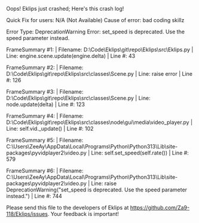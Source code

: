 Oops! Eklips just crashed;
Here's this crash log!

Quick Fix for users: N/A (Not Available)
Cause of error: bad coding skillz

Error Type: DeprecationWarning
Error: set_speed is deprecated. Use the speed parameter instead.

FrameSummary #1:
  | Filename: D:\Code\Eklips\git\repo\Eklips\src\Eklips.py
  | Line: engine.scene.update(engine.delta)
  | Line #: 43

FrameSummary #2:
  | Filename: D:\Code\Eklips\git\repo\Eklips\src\classes\Scene.py
  | Line: raise error
  | Line #: 126

FrameSummary #3:
  | Filename: D:\Code\Eklips\git\repo\Eklips\src\classes\Scene.py
  | Line: node.update(delta)
  | Line #: 123

FrameSummary #4:
  | Filename: D:\Code\Eklips\git\repo\Eklips\src\classes\node\gui\media\video_player.py
  | Line: self.vid._update()
  | Line #: 102

FrameSummary #5:
  | Filename: C:\Users\ZeeAy\AppData\Local\Programs\Python\Python313\Lib\site-packages\pyvidplayer2\video.py
  | Line: self.set_speed(self.rate())
  | Line #: 579

FrameSummary #6:
  | Filename: C:\Users\ZeeAy\AppData\Local\Programs\Python\Python313\Lib\site-packages\pyvidplayer2\video.py
  | Line: raise DeprecationWarning("set_speed is deprecated. Use the speed parameter instead.")
  | Line #: 744


Please send this file to the developers of Eklips at https://github.com/Za9-118/Eklips/issues. 
Your feedback is important!